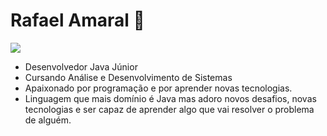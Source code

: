 # Rafael Amaral 👋

[<img src="https://img.shields.io/badge/linkedin-%230077B5.svg?&style=for-the-badge&logo=linkedin&logoColor=white" />](https://www.linkedin.com/in/rafael-amaral-449558148/)

- Desenvolvedor Java Júnior
- Cursando Análise e Desenvolvimento de Sistemas
- Apaixonado por programação e por aprender novas tecnologias.
- Linguagem que mais domínio é Java mas adoro novos desafios, novas tecnologias e ser capaz de aprender algo que vai resolver o problema de alguém.


